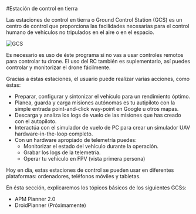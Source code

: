#Estación de control en tierra

Las estaciones de control en tierra o Ground Control Station (GCS) es un centro de control que proporciona las facilidades necesarias para el control humano de vehículos no tripulados en el aire o en el espacio.

![GCS](../../../en/img/GCS/GCSintro.png)

Es necesario es uso de éste programa si no vas a usar controles remotos para controlar tu drone. El uso del RC también es suplementario, así puedes controlar y monitorizar el drone fácilmente.

Gracias a éstas estaciones, el usuario puede realizar varias acciones, como éstas:

* Preparar, configurar y sintonizar el vehículo para un rendimiento óptimo.
* Planea, guarda y carga misiones autónomas es tu autipiloto con la simple entrada point-and-click way-point en Google u otros mapas.
* Descarga y analiza los logs de vuelo de las misiones que has creado con el autopiloto.
* Interactúa con el simulador de vuelo de PC para crear un simulador UAV hardware-in-the-loop completo.
* Con un hardware apropiado de telemetría puedes:
	* Monitorizar el estado del vehículo durante la operación.
	* Grabar los logs de la telemetría.
	* Operar tu vehículo en FPV (vista primera persona)

Hoy en día, estas estaciones de control se pueden usar en diferentes plataformas: ordenadores, teléfonos móviles y tabletas.

En ésta sección, explicaremos los tópicos básicos de los siguientes GCSs:

* APM Planner 2.0
* DroidPlanner (Próximamente)
